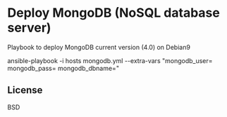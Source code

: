 Deploy MongoDB (NoSQL database server)
======================================

Playbook to deploy MongoDB current version (4.0) on Debian9

ansible-playbook -i hosts mongodb.yml --extra-vars "mongodb_user=<username of your choix> mongodb_pass=<password of your choice> mongodb_dbname=<database name of your choice>" 

License
-------

BSD
